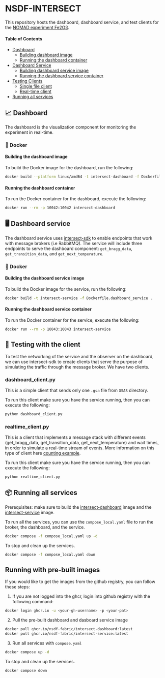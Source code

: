 # NSDF-INTERSECT

This repository hosts the dashboard, dashboard service, and test clients for the [NOMAD experiment Fe2O3](https://docs.google.com/document/d/1wsDgHqE7Mg6-hM07lKuhoV7-m2mvKDEZ/edit).

#### Table of Contents

- [Dashboard](#-dashboard)
  - [Building dashboard image](#building-the-dashboard-image)
  - [Running the dashboard container](#running-the-dashboard-container)
- [Dashboard Service](#-dashboard-service)
  - [Building dashboard service image](#building-the-dashboard-service-image)
  - [Running the dashboard service container](#running-the-dashboard-service-container)
- [Testing Clients](#-testing-with-the-client)
  - [Single file client](#dashboard_clientpy)
  - [Real-time client](#realtime_clientpy)
- [Running all services](#-running-all-services)

## 📈 Dashboard

The dashboard is the visualization component for monitoring the experiment in real-time.

### 🐳 Docker

#### Building the dashboard image

To build the Docker image for the dashboard, run the following:

```bash
docker build --platform linux/amd64 -t intersect-dashboard -f Dockerfile.dashboard .
```

#### Running the dashboard container

To run the Docker container for the dashboard, execute the following:

```bash
docker run --rm -p 10042:10042 intersect-dashboard
```

## 🖥️ Dashboard service

The dashboard service uses [intersect-sdk](https://github.com/INTERSECT-SDK/python-sdk) to enable endpoints that work with message brokers (i.e RabbitMQ).
The service will include three endpoints to serve the dashboard component: `get_bragg_data`, `get_transition_data`, and `get_next_temperature`.

### 🐳 Docker

#### Building the dashboard service image

To build the Docker image for the service, run the following:

```bash
docker build -t intersect-service -f Dockerfile.dashboard_service .
```

#### Running the dashboard service container

To run the Docker container for the service, execute the following:

```bash
docker run --rm -p 10043:10043 intersect-service
```

## 🧪 Testing with the client

To test the networking of the service and the observer on the dashboard, we can use intersect-sdk to create clients that serve the purpose of simulating
the traffic through the message broker. We have two clients.

### dashboard_client.py

This is a simple client that sends only one `.gsa` file from `GSAS` directory.

To run this client make sure you have the service running, then you can execute the following:

```bash
python dashboard_client.py
```

### realtime_client.py

This is a client that implements a message stack with different events (get_bragg_data, get_transition_data, get_next_temperature) and wait times, in order to simulate a real-time stream of events. More information
on this type of client here [counting example](https://intersect-python-sdk.readthedocs.io/en/latest/examples/counting.html).

To run this client make sure you have the service running, then you can execute the following:

```bash
python realtime_client.py
```

## 📦 Running all services

Prerequisites: make sure to build the [intersect-dashboard](#building-the-dashboard-image) image and the [intersect-service](#building-the-dashboard-service-image) image.

To run all the services, you can use the `compose_local.yaml` file to run the broker, the dashboard, and the service.

```bash
docker compose -f compose_local.yaml up -d
```

To stop and clean up the services.

```bash
docker compose -f compose_local.yaml down
```

## Running with pre-built images

If you would like to get the images from the github registry, you can follow these steps:

1. If you are not logged into the ghcr, login into github registry with the following command:

```bash
docker login ghcr.io -u <your-gh-username> -p <your-pat>
```

2. Pull the pre-built dashboard and dasboard service image

```bash
docker pull ghcr.io/nsdf-fabric/intersect-dashboard:latest
docker pull ghcr.io/nsdf-fabric/intersect-service:latest
```

3. Run all services with `compose.yaml`

```bash
docker compose up -d
```

To stop and clean up the services.

```bash
docker compose down
```
